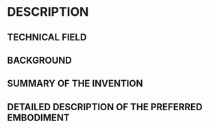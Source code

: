 # DESCRIPTION

## TECHNICAL FIELD

## BACKGROUND

## SUMMARY OF THE INVENTION

## DETAILED DESCRIPTION OF THE PREFERRED EMBODIMENT

